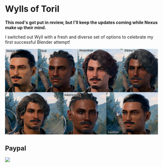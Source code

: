 # Wylls of Toril
**This mod's got put in review, but I'll keep the updates coming while Nexus make up their mind.**

I switched out Wyll with a fresh and diverse set of options to celebrate my first successful Blender attempt!

<img src="./images/ApLogo2.jpg" width="600">

## Paypal

[<img src="https://www.paypalobjects.com/en_GB/i/btn/btn_donate_LG.gif">](https://www.paypal.com/donate/?hosted_button_id=NVQCSZ8KVJFFU)
